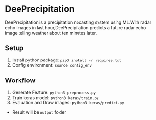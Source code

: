 # DeePrecipitation

DeePrecipitation is a precipitation nocasting system using ML.With radar echo images in last hour,DeePrecipitation predicts a future radar echo image telling weather about ten minutes later.
## Setup

1. Install python package: `pip3 install -r requires.txt`
2. Config environment: `source config_env`

## Workflow

1. Generate Feature: `python3 preprocess.py`
2. Train keras model: `python3 keras/train.py`
3. Evaluation and Draw images: `python3 keras/predict.py`
  - Result will be `output` folder
